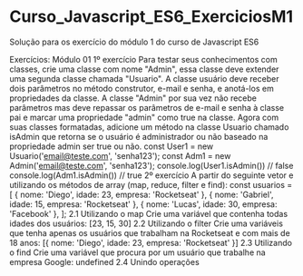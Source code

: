 # Curso_Javascript_ES6_ExerciciosM1

Solução para os exercício do módulo 1 do curso de Javascript ES6

Exercícios: Módulo 01
1º exercício
Para testar seus conhecimentos com classes, crie uma classe com nome "Admin", essa classe deve
extender uma segunda classe chamada "Usuario".
A classe usuário deve receber dois parâmetros no método construtor, e-mail e senha, e anotá-los
em propriedades da classe. A classe "Admin" por sua vez não recebe parâmetros mas deve
repassar os parâmetros de e-mail e senha à classe pai e marcar uma propriedade "admin" como
true na classe.
Agora com suas classes formatadas, adicione um método na classe Usuario chamado isAdmin que
retorna se o usuário é administrador ou não baseado na propriedade admin ser true ou não.
const User1 = new Usuario('email@teste.com', 'senha123');
const Adm1 = new Admin('email@teste.com', 'senha123');
console.log(User1.isAdmin()) // false
console.log(Adm1.isAdmin()) // true
2º exercício
A partir do seguinte vetor e utilizando os métodos de array (map, reduce, filter e find):
const usuarios = [
 { nome: 'Diego', idade: 23, empresa: 'Rocketseat' },
 { nome: 'Gabriel', idade: 15, empresa: 'Rocketseat' },
 { nome: 'Lucas', idade: 30, empresa: 'Facebook' },
];
2.1 Utilizando o map
Crie uma variável que contenha todas idades dos usuários: [23, 15, 30]
2.2 Utilizando o filter
Crie uma variáveis que tenha apenas os usuários que trabalham na Rocketseat e com mais de 18
anos: [{ nome: 'Diego', idade: 23, empresa: 'Rocketseat' }]
2.3 Utilizando o find
Crie uma variável que procura por um usuário que trabalhe na empresa Google: undefined
2.4 Unindo operações
